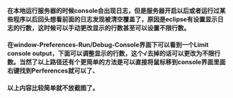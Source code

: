 #### 在本地运行服务器的时候console会出现日志，但是服务器开启以后或者运行过某些程序以后回头想看前面的日志发现被清空覆盖了，原因是eclipse有设置显示日志的行数，这时候可以手动更改显示的行数甚至可以设置不限行数。  
#### 在window-Preferences-Run/Debug-Console界面下可以看到一个Limit console output，下面可以调整显示的行数，这个√去掉的话可以更改为不限行数。当然了以上路径还有个更简单的方法是可以直接将鼠标移到console界面里面右键找到Perferences就可以了、
#### 以上内容比较简单就不放截图了。
